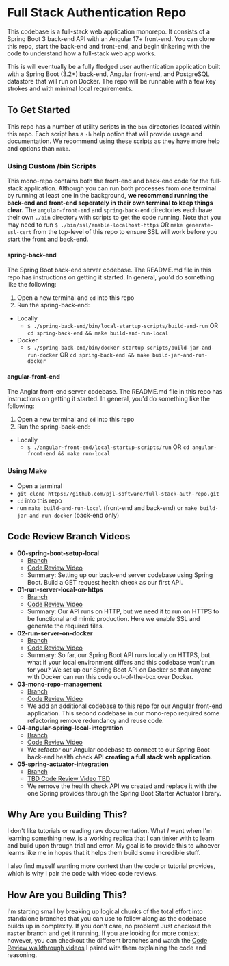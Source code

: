 # Full Stack Authentication Repo

This codebase is a full-stack web application monorepo. It consists of a Spring Boot 3 back-end API with an Angular 17+ front-end. You can clone this repo, start the back-end and front-end, and begin tinkering with the code to understand how a full-stack web app works.

This is will eventually be a fully fledged user authentication application built with a Spring Boot (3.2+) back-end,
Angular front-end, and PostgreSQL datastore that will run on Docker. The repo will be runnable with a few key strokes
and with minimal local requirements.

## To Get Started

This repo has a number of utility scripts in the `bin` directories located within this repo. Each script has a `-h` help
option that will provide usage and documentation. We recommend using these scripts as they have more help and options than `make`.

### Using Custom /bin Scripts

This mono-repo contains both the front-end and back-end code for the full-stack application. Although you can run both processes from one terminal by running at least one in the background, **we recommend running the back-end and front-end seperately in their own terminal to keep things clear.** The `angular-front-end` and `spring-back-end` directories each have their own `./bin` directory with scripts to get the code running. Note that you may need to run `$ ./bin/ssl/enable-localhost-https` OR `make generate-ssl-cert` from the top-level of this repo to ensure SSL will work before you start the front and back-end.

#### spring-back-end

The Spring Boot back-end server codebase. The README.md file in this repo has instructions on getting it started. In general, you'd do something like the following:

1. Open a new terminal and `cd` into this repo
2. Run the spring-back-end:

- Locally
  - `$ ./spring-back-end/bin/local-startup-scripts/build-and-run` OR `cd spring-back-end && make build-and-run-local`
- Docker
  - `$ ./spring-back-end/bin/docker-startup-scripts/build-jar-and-run-docker` OR `cd spring-back-end && make build-jar-and-run-docker`

#### angular-front-end

The Anglar front-end server codebase. The README.md file in this repo has instructions on getting it started. In general, you'd do something like the following:

1. Open a new terminal and `cd` into this repo
2. Run the spring-back-end:

- Locally
  - `$ ./angular-front-end/local-startup-scripts/run` OR `cd angular-front-end && make run-local`

### Using Make

- Open a terminal
- `git clone https://github.com/pjl-software/full-stack-auth-repo.git`
- `cd` into this repo
- run `make build-and-run-local` (front-end and back-end) or `make build-jar-and-run-docker` (back-end only)

## Code Review Branch Videos

- **00-spring-boot-setup-local**
  - [Branch](https://github.com/pjl-software/full-stack-auth-repo/tree/00-spring-boot-setup-local)
  - [Code Review Video](https://youtu.be/b2kl8cu3tC8?si=anWga882uFXQ6MJC)
  - Summary: Setting up our back-end server codebase using Spring Boot. Build a GET request health check as our first API.
- **01-run-server-local-on-https**
  - [Branch](https://github.com/pjl-software/full-stack-auth-repo/tree/01-run-server-local-on-https)
  - [Code Review Video](https://youtu.be/qxVWOGYYFV0)
  - Summary: Our API runs on HTTP, but we need it to run on HTTPS to be functional and mimic production. Here we enable SSL and generate the required files.
- **02-run-server-on-docker**
  - [Branch](https://github.com/pjl-software/full-stack-auth-repo/tree/02-run-server-on-docker)
  - [Code Review Video](https://youtu.be/ks2qhwnO-a4)
  - Summary: So far, our Spring Boot API runs locally on HTTPS, but what if your local environment differs and this codebase won't run for you? We set up our Spring Boot API on Docker so that anyone with Docker can run this code out-of-the-box over Docker.
- **03-mono-repo-management**
  - [Branch](https://github.com/pjl-software/full-stack-auth-repo/tree/03-mono-repo-management)
  - [Code Review Video](https://youtu.be/LH2ajoHEdg0)
  - We add an additional codebase to this repo for our Angular front-end application. This second codebase in our mono-repo required some refactoring remove redundancy and reuse code.
- **04-angular-spring-local-integration**
  - [Branch](https://github.com/pjl-software/full-stack-auth-repo/tree/04-angular-spring-local-integration)
  - [Code Review Video](https://youtu.be/D3C9SL-5cug?si=Xcq3o_gH_CW49HTk)
  - We refactor our Angular codebase to connect to our Spring Boot back-end health check API **creating a full stack web application**.
- **05-spring-actuator-integration**
  - [Branch](https://github.com/pjl-software/full-stack-auth-repo/tree/05-spring-actuator-integration)
  - [TBD Code Review Video TBD](TBD)
  - We remove the health check API we created and replace it with the one Spring provides through the Spring Boot Starter Actuator library.

## Why Are you Building This?

I don't like tutorials or reading raw documentation. What _I_ want when I'm learning something new, is a working
replica that I can tinker with to learn and build upon through trial and error. My goal is to provide this to
whoever learns like me in hopes that it helps them build some incredible stuff.

I also find myself wanting more context than the code or tutorial provides, which is why I pair the code with video code reviews.

## How Are you Building This?

I'm starting small by breaking up logical chunks of the total effort into standalone branches that you can use
to follow along as the codebase builds up in complexity. If you don't care, no problem! Just checkout the `master`
branch and get it running. If you are looking for more context however, you can checkout the different branches
and watch the [Code Review walkthrough videos](https://www.youtube.com/playlist?list=PL2yILnfj7oN5Zggsb8latQequI1PJnqzn) I paired with them explaining the code and reasoning.
